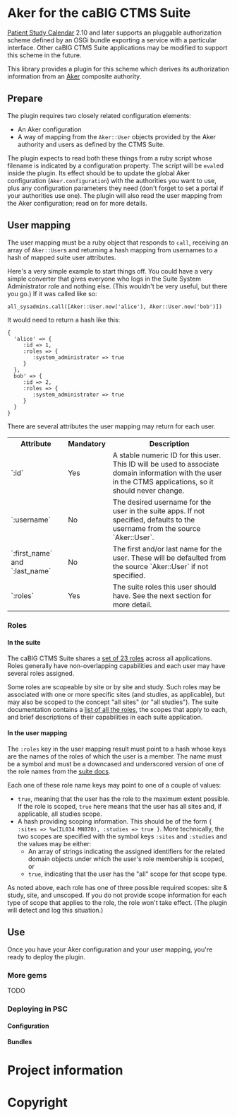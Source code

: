 # Aker for the caBIG CTMS Suite

[Patient Study Calendar][psc] 2.10 and later supports an pluggable
authorization scheme defined by an OSGi bundle exporting a service
with a particular interface. Other caBIG CTMS Suite applications may
be modified to support this scheme in the future.

This library provides a plugin for this scheme which derives its
authorization information from an [Aker][aker] composite authority.

[aker]: https://github.com/NUBIC/aker
[psc]: https://wiki.nci.nih.gov/display/PSC/caBIG+Patient+Study+Calendar+%28PSC%29

## Prepare

The plugin requires two closely related configuration elements:

* An Aker configuration
* A way of mapping from the `Aker::User` objects provided by the Aker
  authority and users as defined by the CTMS Suite.

The plugin expects to read both these things from a ruby script whose
filename is indicated by a configuration property. The script will be
`eval`ed inside the plugin. Its effect should be to update the global
Aker configuration (`Aker.configuration`) with the authorities you
want to use, plus any configuration parameters they need (don't
forget to set a portal if your authorities use one). The plugin will
also read the user mapping from the Aker configuration; read on for
more details.

## User mapping

The user mapping must be a ruby object that responds to `call`,
receiving an array of `Aker::User`s and returning a hash mapping from
usernames to a hash of mapped suite user attributes.

Here's a very simple example to start things off. You could have a
very simple converter that gives everyone who logs in the Suite System
Administrator role and nothing else. (This wouldn't be very useful,
but there you go.) If it was called like so:

    all_sysadmins.call([Aker::User.new('alice'), Aker::User.new('bob')])

It would need to return a hash like this:

    {
      'alice' => {
         :id => 1,
         :roles => {
            :system_administrator => true
         }
      },
      bob' => {
         :id => 2,
         :roles => {
            :system_administrator => true
         }
      }
    }

There are several attributes the user mapping may return for each
user.

<table>
  <tr><th>Attribute</th><th>Mandatory</th><th>Description</th></tr>
  <tr>
    <td>`:id`</td><td>Yes</td>
    <td>
      A stable numeric ID for this user. This ID will be used to
      associate domain information with the user in the CTMS applications,
      so it should never change.
    </td>
  </tr>
  <tr>
    <td>`:username`</td><td>No</td>
    <td>
      The desired username for the user in the suite apps. If not
      specified, defaults to the username from the source
      `Aker::User`.
    </td>
  </tr>
  <tr>
    <td>`:first_name` and `:last_name`</td><td>No</td>
    <td>
      The first and/or last name for the user. These will be defaulted
      from the source `Aker::User` if not specified.
    </td>
  </tr>
  <tr>
    <td>`:roles`</td><td>Yes</td>
    <td>
      The suite roles this user should have. See the next section for
      more detail.
    </td>
  </tr>
</table>

### Roles

#### In the suite

The caBIG CTMS Suite shares a [set of 23 roles][ccts-roles] across all
applications. Roles generally have non-overlapping capabilities and
each user may have several roles assigned.

Some roles are scopeable by site or by site and study. Such roles may
be associated with one or more specific sites (and studies, as
applicable), but may also be scoped to the concept "all sites" (or
"all studies"). The suite documentation contains a [list of all the
roles][ccts-roles], the scopes that apply to each, and brief
descriptions of their capabilities in each suite application.

[ccts-roles]: https://wiki.nci.nih.gov/display/Suite/Unified+Security+-+Roles+2.3

#### In the user mapping

The `:roles` key in the user mapping result must point to a hash whose
keys are the names of the roles of which the user is a member. The
name must be a symbol and must be a downcased and underscored
version of one of the role names from the [suite docs][ccts-roles].

Each one of these role name keys may point to one of a couple of
values:

* `true`, meaning that the user has the role to the maximum extent
  possible. If the role is scoped, `true` here means that the user has
  all sites and, if applicable, all studies scope.
* A hash providing scoping information. This should be of the form `{
  :sites => %w(IL034 MN070), :studies => true }`. More technically, the
  two scopes are specified with the symbol keys `:sites` and
  `:studies` and the values may be either:
    * An array of strings indicating the assigned identifiers for the
      related domain objects under which the user's role membership is
      scoped, or
    * `true`, indicating that the user has the "all" scope for that scope
      type.

As noted above, each role has one of three possible required scopes:
site & study, site, and unscoped. If you do not provide scope
information for each type of scope that applies to the role, the role
won't take effect. (The plugin will detect and log this situation.)

## Use

Once you have your Aker configuration and your user mapping, you're
ready to deploy the plugin.

### More gems

TODO

### Deploying in PSC

#### Configuration

#### Bundles

# Project information

# Copyright
